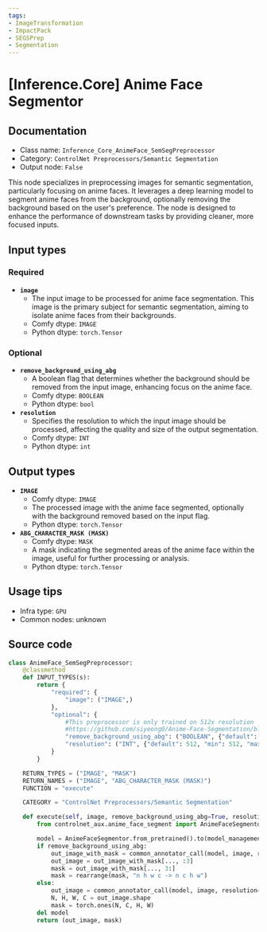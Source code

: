 ```yaml
---
tags:
- ImageTransformation
- ImpactPack
- SEGSPrep
- Segmentation
---
```


# [Inference.Core] Anime Face Segmentor
## Documentation
- Class name: `Inference_Core_AnimeFace_SemSegPreprocessor`
- Category: `ControlNet Preprocessors/Semantic Segmentation`
- Output node: `False`

This node specializes in preprocessing images for semantic segmentation, particularly focusing on anime faces. It leverages a deep learning model to segment anime faces from the background, optionally removing the background based on the user's preference. The node is designed to enhance the performance of downstream tasks by providing cleaner, more focused inputs.
## Input types
### Required
- **`image`**
    - The input image to be processed for anime face segmentation. This image is the primary subject for semantic segmentation, aiming to isolate anime faces from their backgrounds.
    - Comfy dtype: `IMAGE`
    - Python dtype: `torch.Tensor`
### Optional
- **`remove_background_using_abg`**
    - A boolean flag that determines whether the background should be removed from the input image, enhancing focus on the anime face.
    - Comfy dtype: `BOOLEAN`
    - Python dtype: `bool`
- **`resolution`**
    - Specifies the resolution to which the input image should be processed, affecting the quality and size of the output segmentation.
    - Comfy dtype: `INT`
    - Python dtype: `int`
## Output types
- **`IMAGE`**
    - Comfy dtype: `IMAGE`
    - The processed image with the anime face segmented, optionally with the background removed based on the input flag.
    - Python dtype: `torch.Tensor`
- **`ABG_CHARACTER_MASK (MASK)`**
    - Comfy dtype: `MASK`
    - A mask indicating the segmented areas of the anime face within the image, useful for further processing or analysis.
    - Python dtype: `torch.Tensor`
## Usage tips
- Infra type: `GPU`
- Common nodes: unknown


## Source code
```python
class AnimeFace_SemSegPreprocessor:
    @classmethod
    def INPUT_TYPES(s):
        return {
            "required": {
                "image": ("IMAGE",)
            },
            "optional": {
                #This preprocessor is only trained on 512x resolution
                #https://github.com/siyeong0/Anime-Face-Segmentation/blob/main/predict.py#L25
                "remove_background_using_abg": ("BOOLEAN", {"default": True}),
                "resolution": ("INT", {"default": 512, "min": 512, "max": 512, "step": 64})
            }
        }

    RETURN_TYPES = ("IMAGE", "MASK")
    RETURN_NAMES = ("IMAGE", "ABG_CHARACTER_MASK (MASK)")
    FUNCTION = "execute"

    CATEGORY = "ControlNet Preprocessors/Semantic Segmentation"

    def execute(self, image, remove_background_using_abg=True, resolution=512, **kwargs):
        from controlnet_aux.anime_face_segment import AnimeFaceSegmentor

        model = AnimeFaceSegmentor.from_pretrained().to(model_management.get_torch_device())
        if remove_background_using_abg:
            out_image_with_mask = common_annotator_call(model, image, resolution=resolution, remove_background=True)
            out_image = out_image_with_mask[..., :3]
            mask = out_image_with_mask[..., 3:]
            mask = rearrange(mask, "n h w c -> n c h w")
        else:
            out_image = common_annotator_call(model, image, resolution=resolution, remove_background=False)
            N, H, W, C = out_image.shape
            mask = torch.ones(N, C, H, W)
        del model
        return (out_image, mask)

```
